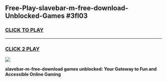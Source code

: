 
## Free-Play-slavebar-m-free-download-Unblocked-Games #3fl03
<h3>
<a href="https://news.freeplayer.one?title=slavebar-m-free-download&ref=8M">CLICK TO PLAY</a></h3>
<hr>

<h3>
<a href="https://news.freeplayer.one?title=slavebar-m-free-download&ref=8M">CLICK 2 PLAY</a>
  
</h3>

<a href="https://news.freeplayer.one?title=slavebar-m-free-download&ref=8M"><img src="https://clearcache.store/games.png"></a>


**slavebar-m-free-download games unblocked: Your Gateway to Fun and Accessible Online Gaming**
